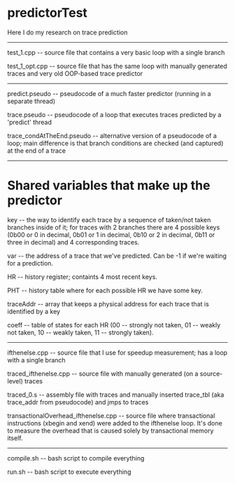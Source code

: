 # predictorTest
Here I do my research on trace prediction
***
test_1.cpp -- source file that contains a very basic loop with a single branch

test_1_opt.cpp -- source file that has the same loop with manually generated traces and very old OOP-based trace predictor
***
predict.pseudo -- pseudocode of a much faster predictor (running in a separate thread)

trace.pseudo -- pseudocode of a loop that executes traces predicted by a 'predict' thread

trace_condAtTheEnd.pseudo -- alternative version of a pseudocode of a loop; main difference is that branch conditions are checked (and captured) at the end of a trace
***
# Shared variables that make up the predictor
key -- the way to identify each trace by a sequence of taken/not taken branches inside of it; for traces with 2 branches there are 4 possible keys (0b00 or 0 in decimal, 0b01 or 1 in decimal, 0b10 or 2 in decimal, 0b11 or three in decimal) and 4 corresponding traces.

var -- the address of a trace that we've predicted. Can be -1 if we're waiting for a prediction.

HR -- history register; containts 4 most recent keys.

PHT -- history table where for each possible HR we have some key.

traceAddr -- array that keeps a physical address for each trace that is identified by a key

coeff -- table of states for each HR (00 -- strongly not taken, 01 -- weakly not taken, 10 -- weakly taken, 11 -- strongly taken).
***
ifthenelse.cpp -- source file that I use for speedup measurement; has a loop with a single branch

traced_ifthenelse.cpp -- source file with manually generated (on a source-level) traces

traced_0.s -- assembly file with traces and manually inserted trace_tbl (aka trace_addr from pseudocode) and jmps to traces

transactionalOverhead_ifthenelse.cpp -- source file where transactional instructions (xbegin and xend) were added to the ifthenelse loop. It's done to measure the overhead that is caused solely by transactional memory itself.
***
compile.sh -- bash script to compile everything

run.sh -- bash script to execute everything

